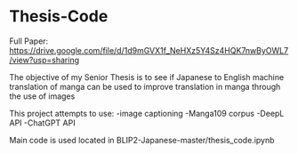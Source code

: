 # Thesis-Code
Full Paper:
https://drive.google.com/file/d/1d9mGVX1f_NeHXz5Y4Sz4HQK7nwByOWL7/view?usp=sharing

The objective of my Senior Thesis is to see if Japanese to English machine translation of manga can be used to improve translation in manga through the use of images

This project attempts to use: 
-image captioning 
-Manga109 corpus
-DeepL API
-ChatGPT API

Main code is used located in BLIP2-Japanese-master/thesis_code.ipynb
